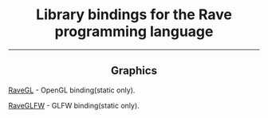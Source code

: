 <h1 align="center">Library bindings for the Rave programming language</h1>
<hr>

<h2 align="center">Graphics</h2>

<a href="https://github.com/Ttimofeyka/RaveGL">RaveGL</a> - OpenGL binding(static only).

<a href="https://github.com/Ttimofeyka/RaveGLFW">RaveGLFW</a> - GLFW binding(static only).
